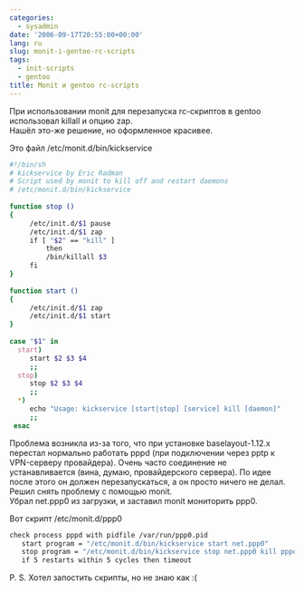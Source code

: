 ```yaml
---
categories:
  - sysadmin
date: '2006-09-17T20:55:00+00:00'
lang: ru
slug: monit-i-gentoo-rc-scripts
tags:
  - init-scripts
  - gentoo
title: Monit и gentoo rc-scripts
---
```




При использовании monit для перезапуска rc-скриптов в gentoo использовал killall и опцию zap.  
Нашёл это-же решение, но оформленное красивее.  

<!--more-->
  
Это файл /etc/monit.d/bin/kickservice  
  

``` bash
#!/bin/sh  
# kickservice by Eric Radman  
# Script used by monit to kill off and restart daemons  
# /etc/monit.d/bin/kickservice  
   
function stop ()  
{  
     /etc/init.d/$1 pause  
     /etc/init.d/$1 zap  
     if [ "$2" == "kill" ]  
         then  
         /bin/killall $3  
     fi  
}  
   
function start ()  
{  
     /etc/init.d/$1 zap  
     /etc/init.d/$1 start  
}  
   
case "$1" in  
  start)  
     start $2 $3 $4  
     ;;  
  stop)  
     stop $2 $3 $4  
     ;;  
  *)  
     echo "Usage: kickservice [start|stop] [service] kill [daemon]"  
     ;;  
 esac  
```

  
Проблема возникла из-за того, что при установке baselayout-1.12.x перестал нормально работать pppd (при подключении через pptp к VPN-серверу провайдера). Очень часто соединение не устанавливается (вина, думаю, провайдерского сервера). По идее после этого он должен перезапускаться, а он просто ничего не делал. Решил снять проблему с помощью monit.   
Убрал net.ppp0 из загрузки, и заставил monit мониторить ppp0.  
  
Вот скрипт /etc/monit.d/ppp0  
  

``` bash
check process pppd with pidfile /var/run/ppp0.pid  
   start program = "/etc/monit.d/bin/kickservice start net.ppp0"  
   stop program = "/etc/monit.d/bin/kickservice stop net.ppp0 kill pppd"  
   if 5 restarts within 5 cycles then timeout
``` 

P. S. Хотел запостить скрипты, но не знаю как :(  
  
